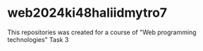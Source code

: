 # web2024ki48haliidmytro7
This repositories was created for a course of "Web programming technologies"
Task 3
